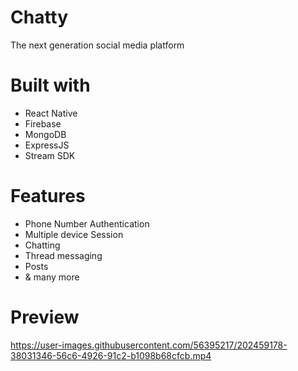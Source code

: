 # Chatty
The next generation social media platform

# Built with
  - React Native
  - Firebase
  - MongoDB
  - ExpressJS
  - Stream SDK
  
# Features
  - Phone Number Authentication
  - Multiple device Session
  - Chatting
  - Thread messaging
  - Posts
  - & many more
  
# Preview
https://user-images.githubusercontent.com/56395217/202459178-38031346-56c6-4926-91c2-b1098b68cfcb.mp4
